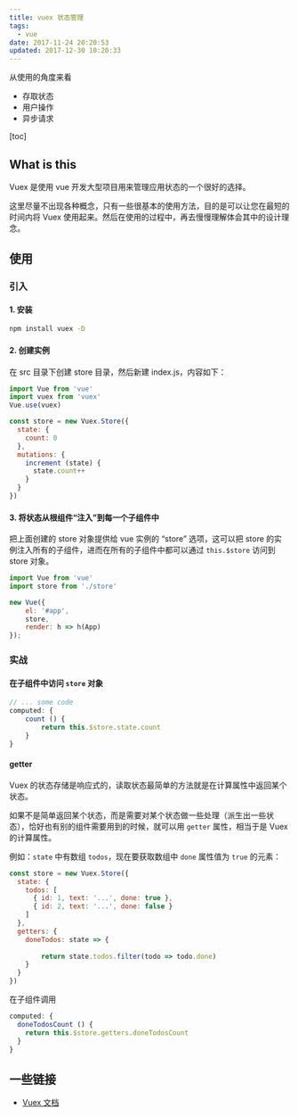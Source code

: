```yaml
---
title: vuex 状态管理
tags:
  - vue
date: 2017-11-24 20:20:53
updated: 2017-12-30 10:20:33
---
```


从使用的角度来看

- 存取状态
- 用户操作
- 异步请求

[toc]

## What is this

Vuex 是使用 vue 开发大型项目用来管理应用状态的一个很好的选择。

这里尽量不出现各种概念，只有一些很基本的使用方法，目的是可以让您在最短的时间内将 Vuex 使用起来。然后在使用的过程中，再去慢慢理解体会其中的设计理念。

## 使用

### 引入

#### 1. 安装

```bash
npm install vuex -D
```

#### 2. 创建实例

在 src 目录下创建 store 目录，然后新建 index.js，内容如下：

```js
import Vue from 'vue'
import vuex from 'vuex'
Vue.use(vuex)

const store = new Vuex.Store({
  state: {
    count: 0
  },
  mutations: {
    increment (state) {
      state.count++
    }
  }
})
```

#### 3. 将状态从根组件“注入”到每一个子组件中

把上面创建的 store 对象提供给 vue 实例的 “store” 选项，这可以把 store 的实例注入所有的子组件，进而在所有的子组件中都可以通过 `this.$store` 访问到 store 对象。

```js
import Vue from 'vue'
import store from './store'

new Vue({
    el: '#app',
    store,
    render: h => h(App)
});
```

### 实战

#### 在子组件中访问 `store` 对象

```js
// ... some code
computed: {
    count () {
        return this.$store.state.count
    }
}
```

#### getter

Vuex 的状态存储是响应式的，读取状态最简单的方法就是在计算属性中返回某个状态。

如果不是简单返回某个状态，而是需要对某个状态做一些处理（派生出一些状态），恰好也有别的组件需要用到的时候，就可以用 `getter` 属性，相当于是 Vuex 的计算属性。


例如：`state` 中有数组 `todos`，现在要获取数组中 `done` 属性值为 `true` 的元素：

```js
const store = new Vuex.Store({
  state: {
    todos: [
      { id: 1, text: '...', done: true },
      { id: 2, text: '...', done: false }
    ]
  },
  getters: {
    doneTodos: state => {
        
        return state.todos.filter(todo => todo.done)
    }
  }
})
```

在子组件调用    
```js
computed: {
  doneTodosCount () {
    return this.$store.getters.doneTodosCount
  }
}
```


## 一些链接

+ [Vuex 文档](https://vuex.vuejs.org/zh/guide/)